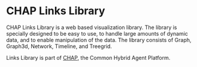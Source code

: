 CHAP Links Library
==================

CHAP Links Library is a web based visualization library. 
The library is specially designed to be easy to use, to handle large amounts
of dynamic data, and to enable manipulation of the data.
The library consists of Graph, Graph3d, Network, Timeline, and Treegrid.

Links Library is part of [CHAP](http://chap.almende.com), 
the Common Hybrid Agent Platform.
